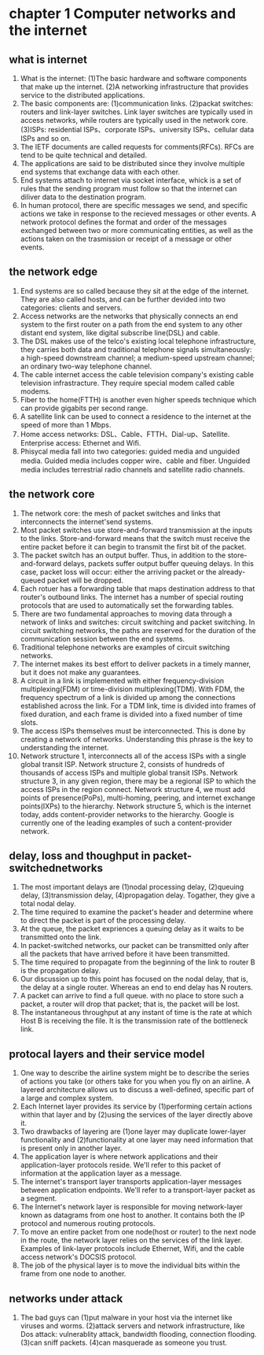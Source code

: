 # chapter 1 Computer networks and the internet

## what is internet

1. What is the internet: (1)The basic hardware and software components that make up the internet. (2)A networking infrastructure that provides service to the distributed applications.
2. The basic components are: (1)communication links. (2)packat switches: routers and link-layer switches. Link layer switches are typically used in access networks, while routers are typically used in the network core. (3)ISPs: residential ISPs、corporate ISPs、university ISPs、cellular data ISPs and so on.
3. The IETF documents are called requests for comments(RFCs). RFCs are tend to be quite technical and detailed.
4. The applications are said to be distributed since they involve multiple end systems that exchange data with each other.
5. End systems attach to internet via socket interface, whick is a set of rules that the sending program must follow so that the internet can diliver data to the destination program.
6. In human protocol, there are specific messages we send, and specific actions we take in response to the recieved messages or other events. A network protocol defines the format and order of the messages exchanged between two or more communicating entities, as well as the actions taken on the trasmission or receipt of a message or other events.

## the network edge

1. End systems are so called because they sit at the edge of the internet. They are also called hosts, and can be further devided into two categories: clients and servers.
2. Access networks are the networks that physically connects an end system to the first router on a path from the end system to any other distant end system, like digital subscribe line(DSL) and cable.
3. The DSL makes use of the telco's existing local telephone infrastructure, they carries both data and traditional telephone signals simultaneously: a high-speed downstream channel; a medium-speed upstream channel; an ordinary two-way telephone channel.
4. The cable internet access the cable television company's existing cable television infrastracture. They require special modem called cable modems.
5. Fiber to the home(FTTH) is another even higher speeds technique which can provide gigabits per second range.
6. A satellite link can be used to connect a residence to the internet at the speed of more than 1 Mbps.
7. Home access networks: DSL、Cable、FTTH、Dial-up、Satellite. Enterprise access: Ethernet and Wifi.
8. Phisycal media fall into two categories: guided media and unguided media. Guided media includes copper wire、cable and fiber. Unguided media includes terrestrial radio channels and satellite  radio channels.

## the network core

1. The network core: the mesh of packet switches and links that interconnects the internet'send systems.
2. Most packet switches use store-and-forward transmission at the inputs to the links. Store-and-forward means that the switch must receive the entire packet before it can begin to transmit the first bit of the packet.
3. The packet switch has an output buffer. Thus, in addition to the store-and-forward delays, packets suffer output buffer queuing delays. In this case, packet loss will occur: either the arriving packet or the already-queued packet will be dropped.
4. Each rotuer has a forwarding table that maps destination address to that router's outbound links. The internet has a number of special routing protocols that are used to automatically set the forwarding tables.
5. There are two fundamental approaches to moving data through a network of links and switches: circuit switching and packet switching. In circuit switching networks, the paths are reserved for the duration of the communication session between the end systems.
6. Traditional telephone networks are examples of circuit switching networks.
7. The internet makes its best effort to deliver packets in a timely manner, but it does not make any guarantees.
8. A circuit in a link is implemented with either frequency-division multiplexing(FDM) or time-division multiplexing(TDM). With FDM, the frequency spectrum of a link is divided up among the connections established across the link. For a TDM link, time is divided into frames of fixed duration, and each frame is divided into a fixed number of time slots.
9. The access ISPs themselves must be interconnected. This is done by creating a network of networks. Understanding this phrase is the key to understanding the internet.
10. Network structure 1, interconnects all of the access ISPs with a single global transit ISP. Network structure 2, consists of hundreds of thousands of access ISPs and multiple global transit ISPs. Network structure 3, in any given region, there may be a regional ISP to which the access ISPs in the region connect. Network structure 4, we must add points of presence(PoPs), multi-homing, peering, and internet exchange points(IXPs) to the hierarchy. Network structure 5, which is the internet today, adds content-provider networks to the hierarchy. Google is currently one of the leading examples of such a content-provider network.

## delay, loss and thoughput in packet-switchednetworks

1. The most important delays are (1)nodal processing delay, (2)queuing delay, (3)transmission delay, (4)propagation delay. Togather, they give a total nodal delay.
2. The time required to examine the packet's header and determine where to direct the packet is part of the processing delay.
3. At the queue, the packet expriences a queuing delay as it waits to be transmitted onto the link.
4. In packet-switched networks, our packet can be transmitted only after all the packets that have arrived before it have been transmitted.
5. The time required to propagate from the beginning of the link to router B is the propagation delay.
6. Our discussion up to this point has focused on the nodal delay, that is, the delay at a single router. Whereas an end to end delay has N routers.
7. A packet can arrive to find a full queue. with no place to store such a packet, a router will drop that packet; that is, the packet will be lost.
8. The instantaneous throughput at any instant of time is the rate at which Host B is receiving the file. It is the transmission rate of the bottleneck link.

## protocal layers and their service model

1. One way to describe the airline system might be to describe the series of actions you take (or others take for you when you fly on an airline. A layered architecture allows us to discuss a well-defined, specific part of a large and complex system.
2. Each Internet layer provides its service by (1)performing certain actions within that layer and by (2)using the services of the layer directly above it.
3. Two drawbacks of layering are (1)one layer may duplicate lower-layer functionality and (2)functionality at one layer may need information that is present only in another layer.
4. The application layer is where network applications and their application-layer protocols reside. We'll refer to this packet of information at the application layer as a message.
5. The internet's transport layer transports application-layer messages between application endpoints. We'll refer to a transport-layer packet as a segment.
6. The Internet's network layer is responsible for moving network-layer known as datagrams from one host to another. It contains both the IP protocol and numerous routing protocols.
7. To move an entire packet from one node(host or router) to the next node in the route, the network layer relies on the services of the link layer. Examples of link-layer protocols include Ethernet, Wifi, and the cable access network's DOCSIS protocol.
8. The job of the physical layer is to move the individual bits within the frame from one node to another.

## networks under attack

1. The bad guys can (1)put malware in your host via the internet like viruses and worms. (2)attack servers and network infrastructure, like Dos attack: vulnerablity attack, bandwidth flooding, connection flooding. (3)can sniff packets. (4)can masquerade as someone you trust.



